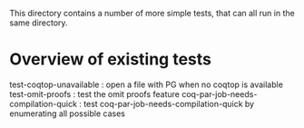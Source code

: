 This directory contains a number of more simple tests, that can
all run in the same directory.

# Overview of existing tests

test-coqtop-unavailable
: open a file with PG when no coqtop is available
test-omit-proofs
: test the omit proofs feature
coq-par-job-needs-compilation-quick
: test coq-par-job-needs-compilation-quick by enumerating all
  possible cases
